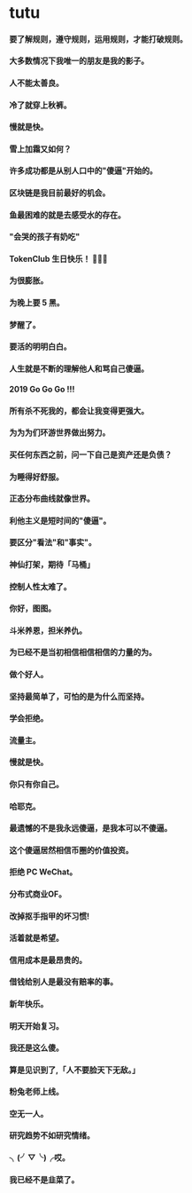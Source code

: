 # tutu
#### 要了解规则，遵守规则，运用规则，才能打破规则。
#### 大多数情况下我唯一的朋友是我的影子。
#### 人不能太善良。
#### 冷了就穿上秋裤。
#### 慢就是快。
#### 雪上加霜又如何？
#### 许多成功都是从别人口中的"傻逼"开始的。
#### 区块链是我目前最好的机会。
#### 鱼最困难的就是去感受水的存在。
#### "会哭的孩子有奶吃"
#### TokenClub 生日快乐！ 🎂🎂🎂
#### 为很膨胀。
#### 为晚上要 5 黑。
#### 梦醒了。
#### 要活的明明白白。
#### 人生就是不断的理解他人和骂自己傻逼。
#### 2019 Go Go Go !!!
#### 所有杀不死我的，都会让我变得更强大。
#### 为为为们环游世界做出努力。
#### 买任何东西之前，问一下自己是资产还是负债？
#### 为睡得好舒服。
#### 正态分布曲线就像世界。
#### 利他主义是短时间的"傻逼"。
#### 要区分"看法"和"事实"。
#### 神仙打架，期待「马桶」
#### 控制人性太难了。
#### 你好，图图。
#### 斗米养恩，担米养仇。
#### 为已经不是当初相信相信相信的力量的为。
#### 做个好人。
#### 坚持最简单了，可怕的是为什么而坚持。
#### 学会拒绝。
#### 流量主。
#### 慢就是快。
#### 你只有你自己。
#### 哈耶克。
#### 最遗憾的不是我永远傻逼，是我本可以不傻逼。
#### 这个傻逼居然相信币圈的价值投资。
#### 拒绝 PC WeChat。
#### 分布式商业OF。
#### 改掉抠手指甲的坏习惯!
#### 活着就是希望。
#### 信用成本是最昂贵的。
#### 借钱给别人是最没有赔率的事。
#### 新年快乐。
#### 明天开始复习。
#### 我还是这么傻。
#### 算是见识到了,「人不要脸天下无敌。」
#### 粉兔老师上线。
#### 空无一人。
#### 研究趋势不如研究情绪。
#### ╮(╯▽╰)╭哎。
#### 我已经不是韭菜了。
